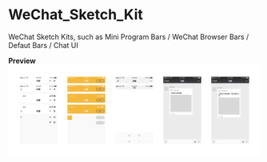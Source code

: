 # WeChat_Sketch_Kit
WeChat Sketch Kits, such as Mini Program Bars / WeChat Browser Bars / Defaut Bars / Chat UI

**Preview**
![WeChat Sketch Kits](https://raw.githubusercontent.com/ZTfer/WeChat_Sketch_Kit/master/Preview%402x.png)